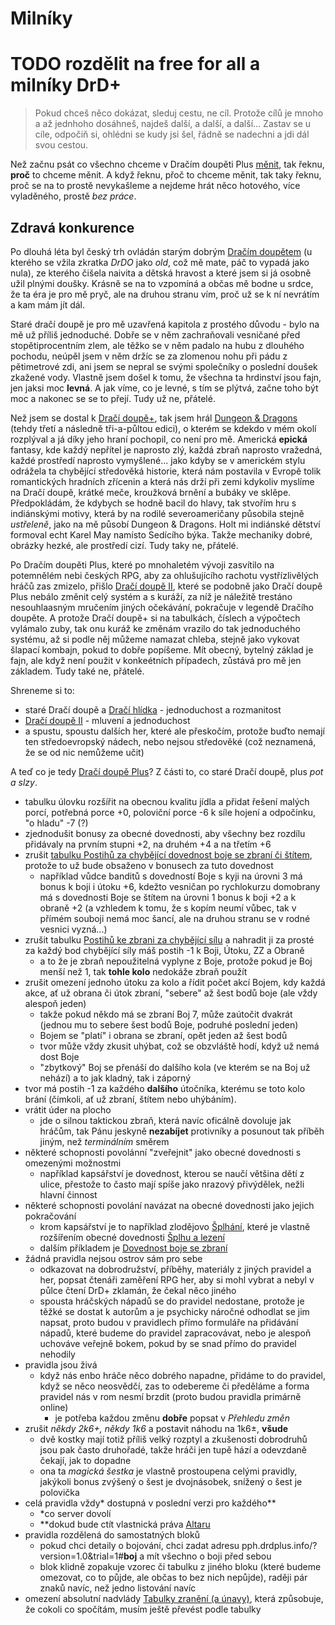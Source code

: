 # Milníky

# TODO rozdělit na free for all a milníky DrD+

> Pokud chceš něco dokázat, sleduj cestu, ne cíl. Protože cílů je mnoho a až jednhoho dosáhneš, najdeš další, a další, a další...
Zastav se u cíle, odpočiň si, ohlédni se kudy jsi šel, řádně se nadechni a jdi dál svou cestou.

Než začnu psát co všechno chceme v Dračím doupěti Plus [měnit](https://trello.com/b/L64FNYj3/drdplusinfo), tak řeknu, **proč** to chceme měnit. A když řeknu, přoč to chceme měnit, tak taky řeknu, proč se na to prostě nevykašleme a nejdeme hrát něco hotového, více vyladěného, prostě *bez práce*.

## Zdravá konkurence
Po dlouhá léta byl český trh ovládán starým dobrým [Dračím doupětem](https://www.altar.cz/drd/) (u kterého se vžila zkratka *DrDO* jako *old*, což mě mate, páč to vypadá jako nula), ze kterého čišela naivita a dětská hravost a které jsem si já osobně užil plnými doušky. Krásně se na to vzpomíná a občas mě bodne u srdce, že ta éra je pro mě pryč, ale na druhou stranu vím, proč už se k ní nevrátím a kam mám jít dál.

Staré dračí doupě je pro mě uzavřená kapitola z prostého důvodu - bylo na mě už příliš jednoduché. Dobře se v něm zachraňovali vesničané před stopětiprocentním zlem, ale těžko se v něm padalo na hubu z dlouhého pochodu, neúpěl jsem v něm držíc se za zlomenou nohu při pádu z pětimetrové zdi, ani jsem se nepral se svými společníky o poslední doušek zkažené vody. Vlastně jsem došel k tomu, že všechna ta hrdinství jsou fajn, jen jaksi moc **levná**. A jak víme, co je levné, s tím se plýtvá, začne toho být moc a nakonec se se to přejí.
Tudy už ne, přátelé.
 
 Než jsem se dostal k [Dračí doupě+](https://www.drdplus.info), tak jsem hrál [Dungeon & Dragons](https://rpg.stackexchange.com/questions/69772/what-are-the-major-differences-between-dd-3-0-and-dd-3-5) (tehdy třetí a následně tři-a-půltou edici), o kterém se kdekdo v mém okolí rozplýval a já díky jeho hraní pochopil, co není pro mě. Americká **epická** fantasy, kde každý nepřítel je naprosto zlý, každá zbraň naprosto vražedná, každé prostředí naprosto vymyšlené... jako kdyby se v americkém stylu odrážela ta chybějící středověká historie, která nám postavila v Evropě tolik romantických hradních zřícenin a která nás drží při zemi kdykoliv myslíme na Dračí doupě, krátké meče, kroužková brnění a bubáky ve sklěpe.
 Předpokládám, že kdybych se hodně bacil do hlavy, tak stvořím hru s indiánskými motivy, která by na rodilé severoameričany působila stejně *ustřeleně*, jako na mě působí Dungeon & Dragons. Holt mi indiánské dětství formoval echt Karel May namísto Sedícího býka.
 Takže mechaniky dobré, obrázky hezké, ale prostředí cizí. Tudy taky ne, přátelé.
 
 Po Dračím doupěti Plus, které po mnohaletém vývoji zasvítilo na potemnělém nebi českých RPG, aby za ohlušujícího rachotu vystřízlivělých hráčů zas zmizelo, přišlo [Dračí doupě II](https://www.dracidoupe2.cz), které se podobně jako Dračí doupě Plus nebálo změnit celý systém a s kuráží, za níž je náležitě trestáno nesouhlaasným mručením jiných očekávání, pokračuje v legendě Dračího doupěte. A protože Dračí doupě+ si na tabulkách, číslech a výpočtech vylámalo zuby, tak onu kuráž ke změnám vrazilo do tak jednoduchého systému, až si podle něj můžeme namazat chleba, stejně jako vykovat šlapací kombajn, pokud to dobře popíšeme.
 Mít obecný, bytelný základ je fajn, ale když není použit v konkeétních případech, zůstává pro mě jen základem. Tudy také ne, přátelé.

Shreneme si to:

- staré Dračí doupě a [Dračí hlídka](https://www.dracihlidka/#top) - jednoduchost a rozmanitost
- [Dračí doupě II](https://www.dracidoupe2.cz) - mluvení a jednoduchost
- a spustu, spoustu dalších her, které ale přeskočím, protože buďto nemají ten středoevropský nádech, nebo nejsou středověké (což neznamená, že se od nic nemůžeme učit)

A teď co je tedy [Dračí doupě Plus](https://www.drdplus.info)? Z části to, co staré Dračí doupě, plus *pot a slzy*.

- tabulku úlovku rozšířit na obecnou kvalitu jídla a přidat řešení malých porcí, potřebná porce +0, poloviční porce -6 k síle hojení a odpočinku, "o hladu" -7 (?)
- zjednodušit bonusy za obecné dovednosti, aby všechny bez rozdílu přidávaly na prvním stupni +2, na druhém +4 a na třetím +6
- zrušit [tabulku Postihů za chybějící dovednost boje se zbraní či štítem](https://pph.drdplus.info/?version=1.0&trial=1#tabulka_postihu_za_chybejici_dovednost), protože to už bude obsaženo v bonusech za tuto dovednost
    - například vůdce banditů s dovedností Boje s kyji na úrovni 3 má bonus k boji i útoku +6, kdežto vesničan po rychlokurzu domobrany má s dovednosti Boje se štítem na úrovni 1 bonus k boji +2 a k obraně +2 (a vzhledem k tomu, že s kopím neumí vůbec, tak v přímém souboji nemá moc šancí, ale na druhou stranu se v rodné vesnici vyzná...)
- zrušit tabulku [Postihů ke zbrani za chybějící sílu](https://pph.drdplus.info/?version=1.0&trial=1#tabulka_postihu_ke_zbrani_za_chybejici_silu) a nahradit ji za prosté za každý bod chybějící síly máš postih -1 k Boji, Útoku, ZZ a Obraně
    - a to že je zbraň nepoužitelná vyplyne z Boje, protože pokud je Boj menší než 1, tak **tohle kolo** nedokáže zbraň použít
- zrušit omezení jednoho útoku za kolo a řídit počet akcí Bojem, kdy každá akce, ať už obrana či útok zbraní, "sebere" až šest bodů boje (ale vždy alespoň jeden)
    - takže pokud někdo má se zbraní Boj 7, může zaútočit dvakrát (jednou mu to sebere šest bodů Boje, podruhé poslední jeden)
    - Bojem se "platí" i obrana se zbraní, opět jeden až šest bodů
    - tvor může vždy zkusit uhýbat, což se obzvláště hodí, když už nemá dost Boje
    - "zbytkový" Boj se přenáší do dalšího kola (ve kterém se na Boj už nehází) a to jak kladný, tak i záporný
- tvor má postih -1 za každého **dalšího** útočníka, kterému se toto kolo brání (čímkoli, ať už zbraní, štítem nebo uhýbáním).
- vrátit úder na plocho
    - jde o silnou taktickou zbraň, která navíc oficálně dovoluje jak hráčům, tak Pánu jeskyně **nezabíjet** protivníky a posunout tak příběh jiným, než *terminálním* směrem
- některé schopnosti povolánní "zveřejnit" jako obecné dovednosti s omezenými možnostmi
    - například kapsářství je dovednost, kterou se naučí většina dětí z ulice, přestože to často mají spíše jako nrazový přivýdělek, nežli hlavní činnost
- některé schopnosti povolání navázat na obecné dovednosti jako jejich pokračování
    - krom kapsářství je to například zlodějovo [Šplhání](https://zlodej.drdplus.info/?version=1.0&trial=1#splhani), které je vlastně rozšířením obecné dovednosti [Šplhu a lezení](https://pph.drdplus.info/?version=1.0&trial=1#splh_a_lezeni)
    - dalším příkladem je [Dovednost boje se zbraní](https://pph.drdplus.info/?version=1.0&trial=1#boj_se_zbrani)
- žádná pravidla nejsou ostrov sám pro sebe
    - odkazovat na dobrodružství, příběhy, materiály z jiných pravidel a her, popsat čtenáři zaměření RPG her, aby si mohl vybrat a nebyl v půlce čtení DrD+ zklamán, že čekal něco jiného
    - spousta hráčských nápadů se do pravidel nedostane, protože je těžké se dostat k autorům a je psychicky náročné odhodlat se jim napsat, proto budou v pravidlech přímo formuláře na přidávání nápadů, které budeme do pravidel zapracovávat, nebo je alespoň uchováve veřejně bokem, pokud by se snad přímo do pravidel nehodily 
- pravidla jsou živá
    - když nás enbo hráče něco dobrého napadne, přidáme to do pravidel, když se něco neosvědčí, zas to odebereme či předěláme a forma pravidel nás v rom nesmí brzdit (proto budou pravidla primárně online)
        - je potřeba každou změnu **dobře** popsat v *Přehledu změn*
- zrušit *někdy 2k6+, někdy 1k6* a postavit náhodu na 1k6±, **všude**
    - dvě kostky mají totiž příliš velký rozptyl a zkušenosti dobrodruhů jsou pak často druhořadé, takže hráči jen tupě hází a odevzdaně čekají, jak to dopadne
    - ona ta *magická šestka* je vlastně prostoupena celými pravidly, jakýkoli bonus zvýšený o šest je dvojnásobek, snížený o šest je polovička 
- celá pravidla vždy* dostupná v poslední verzi pro každého**
    - *co server dovolí
    - **dokud bude ctít vlastnická práva [Altaru](https://www.altar.cz)
 - pravidla rozdělená do samostatných bloků
    - pokud chci detaily o bojování, chci zadat adresu pph.drdplus.info/?version=1.0&trial=1#**boj** a mít všechno o boji před sebou
    - blok klidně zopakuje vzorec či tabulku z jiného bloku (které budeme omezovat, co to půjde, ale občas to bez nich nepůjde), raději pár znaků navíc, než jedno listování navíc
- omezení absolutní nadvlády [Tabulky zranění (a únavy)](https://pph.drdplus.info/?version=1.0&trial=1#tabulka_zraneni), která způsobuje, že cokoli co spočítám, musím ještě převést podle tabulky